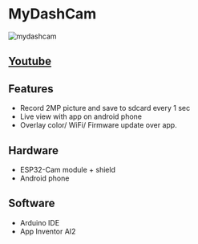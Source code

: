 # MyDashCam
![mydashcam](https://github.com/VaAndCob/MyDashCam/blob/main/picture/screenshot1.jpg)

## [Youtube](https://youtube.com/shorts/5TuPoKHzzyE)
## Features
- Record 2MP picture and save to sdcard every 1 sec
- Live view with app on android phone
- Overlay color/ WiFi/ Firmware update over app.

## Hardware
- ESP32-Cam module + shield
- Android phone

## Software
- Arduino IDE
- App Inventor AI2
